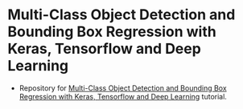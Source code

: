 # Multi-Class Object Detection and Bounding Box Regression with Keras, Tensorflow and Deep Learning
- Repository for [Multi-Class Object Detection and Bounding Box Regression with Keras, Tensorflow and Deep Learning](https://www.pyimagesearch.com/2020/10/12/multi-class-object-detection-and-bounding-box-regression-with-keras-tensorflow-and-deep-learning/) tutorial.
